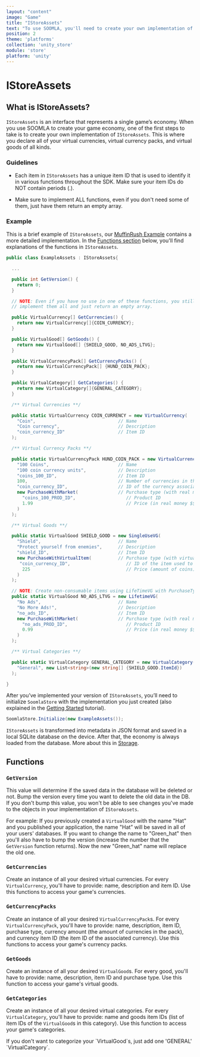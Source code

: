 ```yaml
---
layout: "content"
image: "Game"
title: "IStoreAssets"
text: "To use SOOMLA, you'll need to create your own implementation of IStoreAssets, an interface that represents your game’s economy."
position: 2
theme: 'platforms'
collection: 'unity_store'
module: 'store'
platform: 'unity'
---
```


# IStoreAssets

## What is IStoreAssets?

`IStoreAssets` is an interface that represents a single game’s economy. When you use SOOMLA to create your game economy, one of the first steps to take is to create your own implementation of `IStoreAssets`. This is where you declare all of your virtual currencies, virtual currency packs, and virtual goods of all kinds.

### Guidelines

- Each item in `IStoreAssets` has a unique item ID that is used to identify it in various functions throughout the SDK. Make sure your item IDs do NOT contain periods (.).

- Make sure to implement ALL functions, even if you don't need some of them, just have them return an empty array.

### Example

This is a brief example of `IStoreAssets`, our [MuffinRush Example](https://github.com/soomla/unity3d-store/blob/master/Soomla/Assets/Examples/MuffinRush/MuffinRushAssets.cs) contains a more detailed implementation. In the [Functions section](#functions) below, you'll find explanations of the functions in `IStoreAssets`.

``` cs
public class ExampleAssets : IStoreAssets{

  ...

  public int GetVersion() {
    return 0;
  }

  // NOTE: Even if you have no use in one of these functions, you still need to
  // implement them all and just return an empty array.

  public VirtualCurrency[] GetCurrencies() {
    return new VirtualCurrency[]{COIN_CURRENCY};
  }

  public VirtualGood[] GetGoods() {
    return new VirtualGood[] {SHIELD_GOOD, NO_ADS_LTVG};
  }

  public VirtualCurrencyPack[] GetCurrencyPacks() {
    return new VirtualCurrencyPack[] {HUND_COIN_PACK};
  }

  public VirtualCategory[] GetCategories() {
    return new VirtualCategory[]{GENERAL_CATEGORY};
  }

  /** Virtual Currencies **/

  public static VirtualCurrency COIN_CURRENCY = new VirtualCurrency(
    "Coin",                               // Name
    "Coin currency",                      // Description
    "coin_currency_ID"                    // Item ID
  );

  /** Virtual Currency Packs **/

  public static VirtualCurrencyPack HUND_COIN_PACK = new VirtualCurrencyPack(
    "100 Coins",                          // Name
    "100 coin currency units",            // Description
    "coins_100_ID",                       // Item ID
    100,                                  // Number of currencies in the pack
    "coin_currency_ID",                   // ID of the currency associated with this pack
    new PurchaseWithMarket(               // Purchase type (with real money $$$)
      "coins_100_PROD_ID",                   // Product ID
      1.99                                   // Price (in real money $$$)
    )
  );

  /** Virtual Goods **/

  public static VirtualGood SHIELD_GOOD = new SingleUseVG(
    "Shield",                             // Name
    "Protect yourself from enemies",      // Description
    "shield_ID",                          // Item ID
    new PurchaseWithVirtualItem(          // Purchase type (with virtual currency)
     "coin_currency_ID",                     // ID of the item used to pay with
      225                                    // Price (amount of coins)
    )
  );

  // NOTE: Create non-consumable items using LifeTimeVG with PurchaseType of PurchaseWithMarket.
  public static VirtualGood NO_ADS_LTVG = new LifetimeVG(
    "No Ads",                             // Name
    "No More Ads!",                       // Description
    "no_ads_ID",                          // Item ID
    new PurchaseWithMarket(               // Purchase type (with real money $$$)
      "no_ads_PROD_ID",                      // Product ID
      0.99                                   // Price (in real money $$$)
    )
  );

  /** Virtual Categories **/

  public static VirtualCategory GENERAL_CATEGORY = new VirtualCategory(
    "General", new List<string>(new string[] {SHIELD_GOOD.ItemId})
  );

}
```

After you’ve implemented your version of `IStoreAssets`, you’ll need to initialize `SoomlaStore` with the implementation you just created (also explained in the [Getting Started](/unity/store/Store_GettingStarted) tutorial).

``` cs
SoomlaStore.Initialize(new ExampleAssets());
```

`IStoreAssets` is transformed into metadata in JSON format and saved in a local SQLite database on the device. After that, the economy is always loaded from the database. More about this in [Storage](/unity/store/Store_Storage).

## Functions

### `GetVersion`

This value will determine if the saved data in the database will be deleted or not. Bump the version every time you want to delete the old data in the DB. If you don't bump this value, you won't be able to see changes you've made to the objects in your implementation of `IStoreAssets`.

For example: If you previously created a `VirtualGood` with the name "Hat" and you published your application, the name "Hat” will be saved in all of your users' databases. If you want to change the name to "Green_hat" then you'll also have to bump the version (increase the number that the `GetVersion` function returns). Now the new "Green_hat" name will replace the old one.

### `GetCurrencies`

Create an instance of all your desired virtual currencies. For every `VirtualCurrency`, you'll have to provide: name, description and item ID. Use this functions to access your game's currencies.

### `GetCurrencyPacks`

Create an instance of all your desired `VirtualCurrencyPack`s. For every `VirtualCurrencyPack`, you'll have to provide: name, description, item ID, purchase type, currency amount (the amount of currencies in the pack), and currency item ID (the item ID of the associated currency). Use this functions to access your game's currency packs.

### `GetGoods`

Create an instance of all your desired `VirtualGood`s. For every good, you'll have to provide: name, description, item ID and purchase type. Use this function to access your game's virtual goods.

### `GetCategories`

Create an instance of all your desired virtual categories. For every `VirtualCategory`, you'll have to provide: name and goods item IDs (list of item IDs of the `VirtualGood`s in this category). Use this function to access your game's categories.

<div class="info-box">If you don't want to categorize your `VirtualGood`s, just add one 'GENERAL' `VirtualCategory`.</div>
